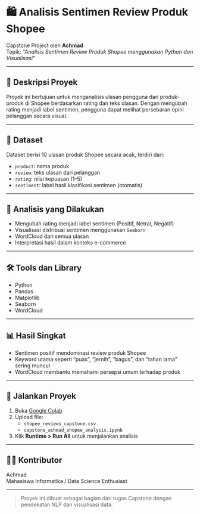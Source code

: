 
# 🛍️ Analisis Sentimen Review Produk Shopee

Capstone Project oleh **Achmad**  
Topik: *"Analisis Sentimen Review Produk Shopee menggunakan Python dan Visualisasi"*

---

## 📌 Deskripsi Proyek

Proyek ini bertujuan untuk menganalisis ulasan pengguna dari produk-produk di Shopee berdasarkan rating dan teks ulasan. Dengan mengubah rating menjadi label sentimen, pengguna dapat melihat persebaran opini pelanggan secara visual.

---

## 📂 Dataset

Dataset berisi 10 ulasan produk Shopee secara acak, terdiri dari:

- `product`: nama produk
- `review`: teks ulasan dari pelanggan
- `rating`: nilai kepuasan (1–5)
- `sentiment`: label hasil klasifikasi sentimen (otomatis)

---

## 🧠 Analisis yang Dilakukan

- Mengubah rating menjadi label sentimen (Positif, Netral, Negatif)
- Visualisasi distribusi sentimen menggunakan `Seaborn`
- WordCloud dari semua ulasan
- Interpretasi hasil dalam konteks e-commerce

---

## 🛠️ Tools dan Library

- Python
- Pandas
- Matplotlib
- Seaborn
- WordCloud

---

## 📊 Hasil Singkat

- Sentimen positif mendominasi review produk Shopee
- Keyword utama seperti “puas”, “jernih”, “bagus”, dan “tahan lama” sering muncul
- WordCloud membantu memahami persepsi umum terhadap produk

---

## 🚀 Jalankan Proyek

1. Buka [Google Colab](https://colab.research.google.com/)
2. Upload file:
   - `shopee_reviews_capstone.csv`
   - `capstone_achmad_shopee_analysis.ipynb`
3. Klik **Runtime > Run All** untuk menjalankan analisis

---

## 🙋‍♂️ Kontributor

Achmad  
Mahasiswa Informatika / Data Science Enthusiast

---

> Proyek ini dibuat sebagai bagian dari tugas Capstone dengan pendekatan NLP dan visualisasi data.
